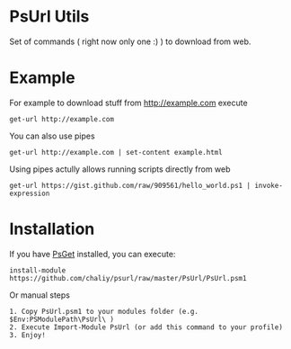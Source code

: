 PsUrl Utils
=============

Set of commands ( right now only one :) ) to download from web.


Example
=======

For example to download stuff from http://example.com execute

    get-url http://example.com

You can also use pipes

    get-url http://example.com | set-content example.html
    
Using pipes actully allows running scripts directly from web

    get-url https://gist.github.com/raw/909561/hello_world.ps1 | invoke-expression


Installation
============

If you have <a href="https://github.com/chaliy/psget">PsGet</a> installed, you can execute:

    install-module https://github.com/chaliy/psurl/raw/master/PsUrl/PsUrl.psm1
    
Or manual steps

    1. Copy PsUrl.psm1 to your modules folder (e.g. $Env:PSModulePath\PsUrl\ )
    2. Execute Import-Module PsUrl (or add this command to your profile)
    3. Enjoy!